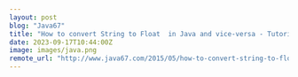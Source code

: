 ```yaml
---
layout: post
blog: "Java67"
title: "How to convert String to Float  in Java and vice-versa - Tutorial"
date: 2023-09-17T10:44:00Z
image: images/java.png
remote_url: "http://www.java67.com/2015/05/how-to-convert-string-to-float-in-java.html"
---
```

